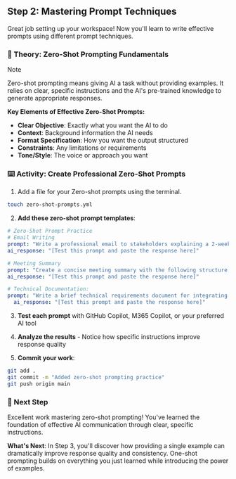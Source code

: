 ## Step 2: Mastering Prompt Techniques

Great job setting up your workspace! Now you'll learn to write effective prompts using different prompt techniques.

### 📖 Theory: Zero-Shot Prompting Fundamentals

> [!NOTE]
> Zero-shot prompting means giving AI a task without providing examples. It relies on clear, specific instructions and the AI's pre-trained knowledge to generate appropriate responses.

**Key Elements of Effective Zero-Shot Prompts:**

- **Clear Objective**: Exactly what you want the AI to do
- **Context**: Background information the AI needs
- **Format Specification**: How you want the output structured
- **Constraints**: Any limitations or requirements
- **Tone/Style**: The voice or approach you want

### ⌨️ Activity: Create Professional Zero-Shot Prompts

1. Add a file for your Zero-shot prompts using the terminal.

```bash
touch zero-shot-prompts.yml
```

2. **Add these zero-shot prompt templates**:
   
```yaml
# Zero-Shot Prompt Practice
# Email Writing
prompt: "Write a professional email to stakeholders explaining a 2-week delay in the WhatsApp integration project. Include an apology, brief explanation of technical challenges, revised timeline, and next steps. Keep the tone professional but reassuring."
ai_response: "[Test this prompt and paste the response here]"

# Meeting Summary
prompt: "Create a concise meeting summary with the following structure: Key Decisions, Action Items (with owners and deadlines), and Next Meeting Date. Write it for a project status meeting about implementing WhatsApp customer service capabilities."
ai_response: "[Test this prompt and paste the response here]"

# Technical Documentation:
prompt: "Write a brief technical requirements document for integrating WhatsApp Business API into an existing customer service system. Include sections for: Overview, Technical Requirements, Integration Points, and Success Criteria. Use bullet points and keep it under 300 words."
  ai_response: "[Test this prompt and paste the response here]"
```

3. **Test each prompt** with GitHub Copilot, M365 Copilot, or your preferred AI tool

4. **Analyze the results** - Notice how specific instructions improve response quality

5. **Commit your work**:
```bash
git add .
git commit -m "Added zero-shot prompting practice"
git push origin main
```

### 🎯 Next Step

Excellent work mastering zero-shot prompting! You've learned the foundation of effective AI communication through clear, specific instructions.

**What's Next**: In Step 3, you'll discover how providing a single example can dramatically improve response quality and consistency. One-shot prompting builds on everything you just learned while introducing the power of examples.
